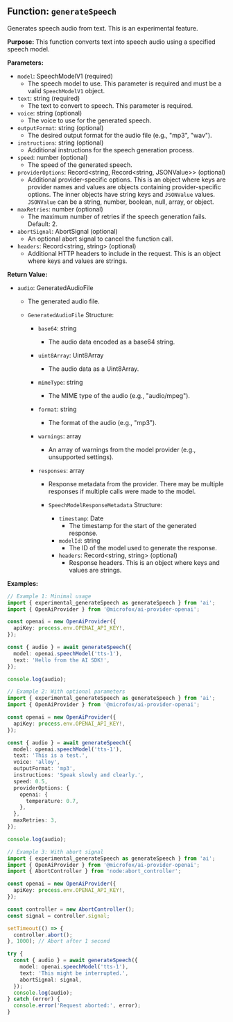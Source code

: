 ## Function: `generateSpeech`

Generates speech audio from text. This is an experimental feature.

**Purpose:**
This function converts text into speech audio using a specified speech model.

**Parameters:**

- `model`: SpeechModelV1 (required)
  - The speech model to use. This parameter is required and must be a valid `SpeechModelV1` object.
- `text`: string (required)
  - The text to convert to speech. This parameter is required.
- `voice`: string (optional)
  - The voice to use for the generated speech.
- `outputFormat`: string (optional)
  - The desired output format for the audio file (e.g., "mp3", "wav").
- `instructions`: string (optional)
  - Additional instructions for the speech generation process.
- `speed`: number (optional)
  - The speed of the generated speech.
- `providerOptions`: Record<string, Record<string, JSONValue>> (optional)
  - Additional provider-specific options. This is an object where keys are provider names and values are objects containing provider-specific options. The inner objects have string keys and `JSONValue` values. `JSONValue` can be a string, number, boolean, null, array, or object.
- `maxRetries`: number (optional)
  - The maximum number of retries if the speech generation fails. Default: 2.
- `abortSignal`: AbortSignal (optional)
  - An optional abort signal to cancel the function call.
- `headers`: Record<string, string> (optional)
  - Additional HTTP headers to include in the request. This is an object where keys and values are strings.

**Return Value:**

- `audio`: GeneratedAudioFile

  - The generated audio file.

  - `GeneratedAudioFile` Structure:

    - `base64`: string
      - The audio data encoded as a base64 string.
    - `uint8Array`: Uint8Array
      - The audio data as a Uint8Array.
    - `mimeType`: string
      - The MIME type of the audio (e.g., "audio/mpeg").
    - `format`: string
      - The format of the audio (e.g., "mp3").
    - `warnings`: array<SpeechWarning>
      - An array of warnings from the model provider (e.g., unsupported settings).
    - `responses`: array<SpeechModelResponseMetadata>

      - Response metadata from the provider. There may be multiple responses if multiple calls were made to the model.

      - `SpeechModelResponseMetadata` Structure:
        - `timestamp`: Date
          - The timestamp for the start of the generated response.
        - `modelId`: string
          - The ID of the model used to generate the response.
        - `headers`: Record<string, string> (optional)
          - Response headers. This is an object where keys and values are strings.

**Examples:**

```typescript
// Example 1: Minimal usage
import { experimental_generateSpeech as generateSpeech } from 'ai';
import { OpenAiProvider } from '@microfox/ai-provider-openai';

const openai = new OpenAiProvider({
  apiKey: process.env.OPENAI_API_KEY!,
});

const { audio } = await generateSpeech({
  model: openai.speechModel('tts-1'),
  text: 'Hello from the AI SDK!',
});

console.log(audio);

// Example 2: With optional parameters
import { experimental_generateSpeech as generateSpeech } from 'ai';
import { OpenAiProvider } from '@microfox/ai-provider-openai';

const openai = new OpenAiProvider({
  apiKey: process.env.OPENAI_API_KEY!,
});

const { audio } = await generateSpeech({
  model: openai.speechModel('tts-1'),
  text: 'This is a test.',
  voice: 'alloy',
  outputFormat: 'mp3',
  instructions: 'Speak slowly and clearly.',
  speed: 0.5,
  providerOptions: {
    openai: {
      temperature: 0.7,
    },
  },
  maxRetries: 3,
});

console.log(audio);

// Example 3: With abort signal
import { experimental_generateSpeech as generateSpeech } from 'ai';
import { OpenAiProvider } from '@microfox/ai-provider-openai';
import { AbortController } from 'node:abort_controller';

const openai = new OpenAiProvider({
  apiKey: process.env.OPENAI_API_KEY!,
});

const controller = new AbortController();
const signal = controller.signal;

setTimeout(() => {
  controller.abort();
}, 1000); // Abort after 1 second

try {
  const { audio } = await generateSpeech({
    model: openai.speechModel('tts-1'),
    text: 'This might be interrupted.',
    abortSignal: signal,
  });
  console.log(audio);
} catch (error) {
  console.error('Request aborted:', error);
}
```
